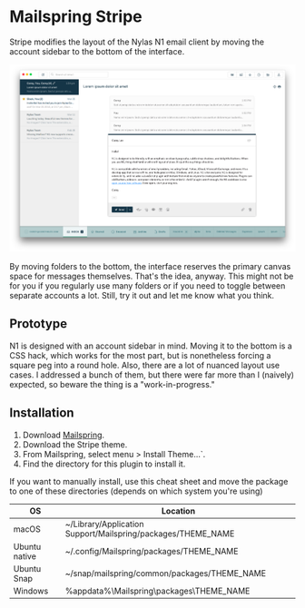 # Mailspring Stripe

Stripe modifies the layout of the Nylas N1 email client by moving the account sidebar to the bottom of the interface.

![](preview.png)

By moving folders to the bottom, the interface reserves the primary canvas space for messages themselves. That's the idea, anyway. This might not be for you if you regularly use many folders or if you need to toggle between separate accounts a lot.  Still, try it out and let me know what you think.


## Prototype

N1 is designed with an account sidebar in mind. Moving it to the bottom is a CSS hack, which works for the most part, but is nonetheless forcing a square peg into a round hole. Also, there are a lot of nuanced layout use cases. I addressed a bunch of them, but there were far more than I (naively) expected, so beware the thing is a "work-in-progress."


## Installation
1. Download [Mailspring](https://getmailspring.com/download).
2. Download the Stripe theme.
3. From Mailspring, select menu > Install Theme...`.
4. Find the directory for this plugin to install it.

If you want to manually install, use this cheat sheet and move the package to one of these directories (depends on which system you're using)


   | OS           | Location                                                     |
   |--------------|--------------------------------------------------------------|
   | macOS        | ~/Library/Application Support/Mailspring/packages/THEME_NAME |
   | Ubuntu native| ~/.config/Mailspring/packages/THEME_NAME                     |
   | Ubuntu Snap  | ~/snap/mailspring/common/packages/THEME_NAME                 |
   | Windows      | %appdata%\Mailspring\packages\THEME_NAME                     |

